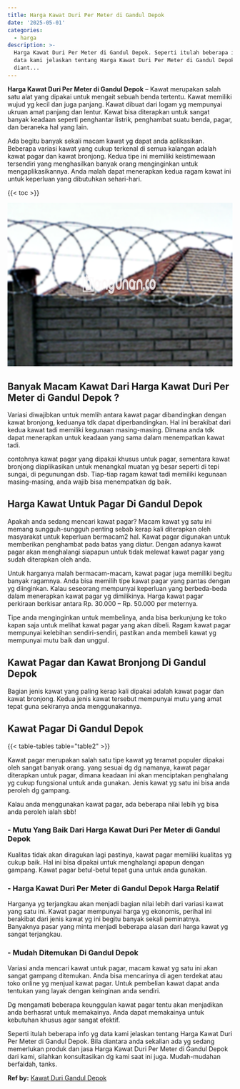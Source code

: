 ```yaml
---
title: Harga Kawat Duri Per Meter di Gandul Depok
date: '2025-05-01'
categories:
  - harga
description: >-
  Harga Kawat Duri Per Meter di Gandul Depok. Seperti itulah beberapa info yg
  data kami jelaskan tentang Harga Kawat Duri Per Meter di Gandul Depok. Bila
  diant...
---
```


**Harga Kawat Duri Per Meter di Gandul Depok** – Kawat merupakan salah satu alat yang dipakai untuk mengait sebuah benda tertentu. Kawat memiliki wujud yg kecil dan juga panjang. Kawat dibuat dari logam yg mempunyai ukruan amat panjang dan lentur. Kawat bisa diterapkan untuk sangat banyak keadaan seperti penghantar listrik, penghambat suatu benda, pagar, dan beraneka hal yang lain.

Ada begitu banyak sekali macam kawat yg dapat anda aplikasikan. Beberapa variasi kawat yang cukup terkenal di semua kalangan adalah kawat pagar dan kawat bronjong. Kedua tipe ini memiliki keistimewaan tersendiri yang menghasilkan banyak orang menginginkan untuk mengaplikasikannya. Anda malah dapat menerapkan kedua ragam kawat ini untuk keperluan yang dibutuhkan sehari-hari.

{{< toc >}}

![Harga Kawat Duri Per Meter di Gandul Depok](/images/jual-kawat-murah14.png)

## Banyak Macam Kawat Dari Harga Kawat Duri Per Meter di Gandul Depok ?

Variasi diwajibkan untuk memlih antara kawat pagar dibandingkan dengan kawat bronjong, keduanya tdk dapat diperbandingkan. Hal ini berakibat dari kedua kawat tadi memiliki kegunaan masing-masing. Dimana anda tdk dapat menerapkan untuk keadaan yang sama dalam menempatkan kawat tadi.

contohnya kawat pagar yang dipakai khusus untuk pagar, sementara kawat bronjong diaplikasikan untuk menangkal muatan yg besar seperti di tepi sungai, di pegunungan dsb. Tiap-tiap ragam kawat tadi memiliki kegunaan masing-masing, anda wajib bisa menempatkan dg baik.

## Harga Kawat Untuk Pagar Di Gandul Depok

Apakah anda sedang mencari kawat pagar? Macam kawat yg satu ini memang sungguh-sungguh penting sebab kerap kali diterapkan oleh masyarakat untuk keperluan bermacam2 hal. Kawat pagar digunakan untuk memberikan penghambat pada batas yang diatur. Dengan adanya kawat pagar akan menghalangi siapapun untuk tidak melewat kawat pagar yang sudah diterapkan oleh anda.

Untuk harganya malah bermacam-macam, kawat pagar juga memiliki begitu banyak ragamnya. Anda bisa memilih tipe kawat pagar yang pantas dengan yg diinginkan. Kalau seseorang mempunyai keperluan yang berbeda-beda dalam menerapkan kawat pagar yg dimilikinya. Harga kawat pagar perkiraan berkisar antara Rp. 30.000 – Rp. 50.000 per meternya.

Tipe anda menginginkan untuk membelinya, anda bisa berkunjung ke toko kapan saja untuk melihat kawat pagar yang akan dibeli. Ragam kawat pagar mempunyai kelebihan sendiri-sendiri, pastikan anda membeli kawat yg mempunyai mutu baik dan unggul.

## Kawat Pagar dan Kawat Bronjong Di Gandul Depok

Bagian jenis kawat yang paling kerap kali dipakai adalah kawat pagar dan kawat bronjong. Kedua jenis kawat tersebut mempunyai mutu yang amat tepat guna sekiranya anda menggunakannya.

## Kawat Pagar Di Gandul Depok

{{< table-tables table="table2" >}}

Kawat pagar merupakan salah satu tipe kawat yg teramat populer dipakai oleh sangat banyak orang. yang sesuai dg dg namanya, kawat pagar diterapkan untuk pagar, dimana keadaan ini akan menciptakan penghalang yg cukup fungsional untuk anda gunakan. Jenis kawat yg satu ini bisa anda peroleh dg gampang.

Kalau anda menggunakan kawat pagar, ada beberapa nilai lebih yg bisa anda peroleh ialah sbb!

### \- Mutu Yang Baik Dari Harga Kawat Duri Per Meter di Gandul Depok

Kualitas tidak akan diragukan lagi pastinya, kawat pagar memiliki kualitas yg cukup baik. Hal ini bisa dipakai untuk menghalangi apapun dengan gampang. Kawat pagar betul-betul tepat guna untuk anda gunakan.

### \- Harga Kawat Duri Per Meter di Gandul Depok Harga Relatif

Harganya yg terjangkau akan menjadi bagian nilai lebih dari variasi kawat yang satu ini. Kawat pagar mempunyai harga yg ekonomis, perihal ini berakibat dari jenis kawat yg ini begitu banyak sekali peminatnya. Banyaknya pasar yang minta menjadi beberapa alasan dari harga kawat yg sangat terjangkau.

### \- Mudah Ditemukan Di Gandul Depok

Variasi anda mencari kawat untuk pagar, macam kawat yg satu ini akan sangat gampang ditemukan. Anda bisa mencarinya di agen terdekat atau toko online yg menjual kawat pagar. Untuk pembelian kawat dapat anda tentukan yang layak dengan keinginan anda sendiri.

Dg mengamati beberapa keunggulan kawat pagar tentu akan menjadikan anda berhasrat untuk memakainya. Anda dapat memakainya untuk kebutuhan khusus agar sangat efektif.

Seperti itulah beberapa info yg data kami jelaskan tentang Harga Kawat Duri Per Meter di Gandul Depok. Bila diantara anda sekalian ada yg sedang memerlukan produk dan jasa Harga Kawat Duri Per Meter di Gandul Depok dari kami, silahkan konsultasikan dg kami saat ini juga. Mudah-mudahan berfaidah, tanks.

**Ref by:** [Kawat Duri Gandul Depok](https://id.wikipedia.org/wiki/Kawat)
